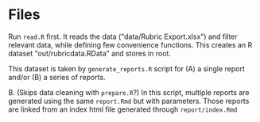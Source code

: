 
# Files

Run `read.R` first. It reads the data ("data/Rubric Export.xlsx") and filter relevant data, while defining few convenience functions.
This creates an R dataset "out/rubricdata.RData" and stores in root.

This dataset is taken by `generate_reports.R` script for (A) a single report and/or (B) a series of reports.

B. (Skips data cleaning with `prepare.R`?)
In this script, multiple reports are generated using the same `report.Rmd` but with parameters. Those reports are linked from an index html file generated through `report/index.Rmd`
